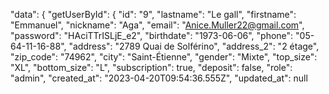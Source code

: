   "data": {
    "getUserById": {
      "id": "9",
      "lastname": "Le gall",
      "firstname": "Emmanuel",
      "nickname": "Aga",
      "email": "Anice.Muller22@gmail.com",
      "password": "HAciTTrISLjE_e2",
      "birthdate": "1973-06-06",
      "phone": "05-64-11-16-88",
      "address": "2789 Quai de Solférino",
      "address_2": "2 étage",
      "zip_code": "74962",
      "city": "Saint-Étienne",
      "gender": "Mixte",
      "top_size": "XL",
      "bottom_size": "L",
      "subscription": true,
      "deposit": false,
      "role": "admin",
      "created_at": "2023-04-20T09:54:36.555Z",
      "updated_at": null